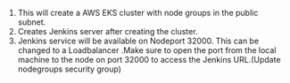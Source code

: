 1. This will create a AWS EKS cluster with node groups in the public subnet.
2. Creates Jenkins server after creating the cluster.
3. Jenkins service will be available on Nodeport 32000. This can be changed to a Loadbalancer .Make sure to open the port from the local machine to the node on port 32000 to access the Jenkins URL.(Update nodegroups security group)

